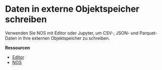 Daten in externe Objektspeicher schreiben
=========================================

Verwenden Sie NOS mit Editor oder Jupyter, um CSV-, JSON- und Parquet-Daten in Ihre externen Objektspeicher zu schreiben.

**Ressourcen**

-   [Editor](https://docs.teradata.com/search/all?query=Editor&content-lang=en-US)
-   [NOS](https://docs.teradata.com/search/all?query=NOS&content-lang=en-US)
